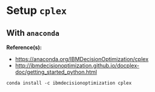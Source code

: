 # Setup `cplex`

## With `anaconda`

**Reference(s):**
- https://anaconda.org/IBMDecisionOptimization/cplex
- http://ibmdecisionoptimization.github.io/docplex-doc/getting_started_python.html

~~~~
conda install -c ibmdecisionoptimization cplex 
~~~~
